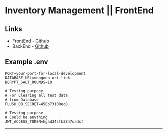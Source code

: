 # Inventory Management || FrontEnd

## Links

- FrontEnd - [Github](https://github.com/foy4748/inventory-management-frontend)
- BackEnd - [Github](https://github.com/foy4748/inventory-management-backend)

## Example .env
```
PORT=your-port-for-local-development
DATABASE_URL=mongodb-uri-link
BCRYPT_SALT_ROUNDS=10

# Testing purpose
# For Clearing all test data
# from Database
FLUSH_DB_SECRET=458b73100ec8 

# Testing purpose
# Could be anything
JWT_ACCESS_TOKEN=hgad34sfk3847uadsf
```

---
